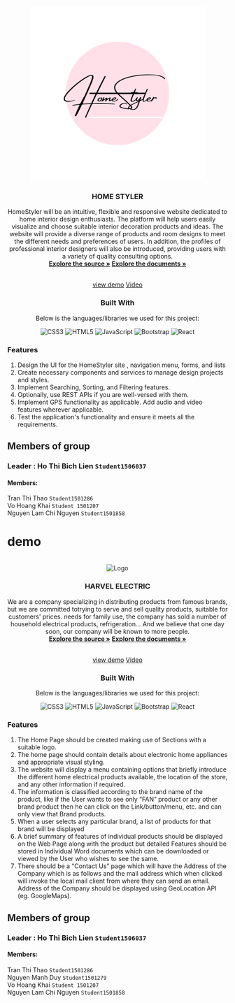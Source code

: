 <a  name="readme-top"></a>
  
<!-- HOME STYLER -->

<br  />

<div  align="center">


<img  src="https://github.com/bichlienho/demo/blob/main/1111.png?raw=true"  alt="Logo"  width="400px"  height="auto">

</a>

  

<h3  align="center">HOME STYLER</h3>

 HomeStyler will be an intuitive, flexible and responsive website dedicated to home interior design enthusiasts. The platform will help users easily visualize and choose suitable interior decoration products and ideas. The website will provide a diverse range of products and room designs to meet the different needs and preferences of users. In addition, the profiles of professional interior designers will also be introduced, providing users with a variety of quality consulting options.
  <br  />
  <a  href="https://(https://github.com/bichlienho/Homestyler)"><strong>Explore the source »</strong></a>
  <a  href="https://github.com/bichlienho/Homestyler/tree/main/document" target="_blank"><strong>Explore the documents »</strong></a>

  <br  /><a  href="https://e-project-fpt-apteach-group1-electric.vercel.app/" target="_blank">view demo</a>
  <a  href="https://youtu.be/JTY0b6oepK0" target="_blank">Video</a>



  ### Built With
  Below is the languages/libraries we used for this project:


  

![CSS3](https://img.shields.io/badge/css3-%231572B6.svg?style=for-the-badge&logo=css3&logoColor=white) ![HTML5](https://img.shields.io/badge/html5-%23E34F26.svg?style=for-the-badge&logo=html5&logoColor=white) ![JavaScript](https://img.shields.io/badge/javascript-%23323330.svg?style=for-the-badge&logo=javascript&logoColor=%23F7DF1E) ![Bootstrap](https://img.shields.io/badge/bootstrap-%23563D7C.svg?style=for-the-badge&logo=bootstrap&logoColor=white) ![React](https://img.shields.io/badge/react-%2320232a.svg?style=for-the-badge&logo=react&logoColor=%2361DAFB)


  



<div  align="left">



  
### Features </br>
<ol>
<li>
Design the UI for the HomeStyler site , navigation menu, forms, and 
lists</br>
</li>
<li>
 Create necessary components and services to manage design projects and styles. </br>
</li>
<li>
Implement Searching, Sorting, and Filtering features.</br>
</li>
<li>
Optionally, use REST APIs if you are well-versed with them.</br>
</li>
<li>
 Implement GPS functionality as applicable. Add audio and video features wherever 
applicable.</br>
</li>
<li>
 Test the application's functionality and ensure it meets all the requirements.</br>
</li>


</ol>

 ## Members of group
 ### Leader : Ho Thi Bich Lien `Student1506037`
#### Members:
Tran Thi Thao `Student1501286` </br>
Vo Hoang Khai `Student 1501207` </br>
Nguyen Lam Chi Nguyen `Student1501858` </br>
 

















[HTML]:https://img.shields.io/badge/HTML5-E34F26?style=for-the-badge&logo=html5&logoColor=white
[CSS3]:https://img.shields.io/badge/CSS3-1572B6?style=for-the-badge&logo=css3&logoColor=white
[JS]:https://img.shields.io/badge/JavaScript-F7DF1E?style=for-the-badge&logo=javascript&logoColor=black
[SASS]:https://img.shields.io/badge/Sass-CC6699?style=for-the-badge&logo=sass&logoColor=white
[REACT]:https://img.shields.io/badge/React-20232A?style=for-the-badge&logo=react&logoColor=61DAFB
# demo<a  name="readme-top"></a>
  

<br  />

<div  align="center">


<img  src="https://user-images.githubusercontent.com/144961540/288266805-f64de42a-bd33-4612-833f-c221a2aeadae.png?jwt=eyJhbGciOiJIUzI1NiIsInR5cCI6IkpXVCJ9.eyJpc3MiOiJnaXRodWIuY29tIiwiYXVkIjoicmF3LmdpdGh1YnVzZXJjb250ZW50LmNvbSIsImtleSI6ImtleTEiLCJleHAiOjE3MDE4MzE4NTgsIm5iZiI6MTcwMTgzMTU1OCwicGF0aCI6Ii8xNDQ5NjE1NDAvMjg4MjY2ODA1LWY2NGRlNDJhLWJkMzMtNDYxMi04MzNmLWMyMjFhMmFlYWRhZS5wbmc_WC1BbXotQWxnb3JpdGhtPUFXUzQtSE1BQy1TSEEyNTYmWC1BbXotQ3JlZGVudGlhbD1BS0lBSVdOSllBWDRDU1ZFSDUzQSUyRjIwMjMxMjA2JTJGdXMtZWFzdC0xJTJGczMlMkZhd3M0X3JlcXVlc3QmWC1BbXotRGF0ZT0yMDIzMTIwNlQwMjU5MThaJlgtQW16LUV4cGlyZXM9MzAwJlgtQW16LVNpZ25hdHVyZT00NTZmMmJhZGVmZjk1MWNiMjVhOWE5ODg2MTcxOTNkZDU0NjRhNDQzYzBmNzE2OTg0NmYzOWE1MDExZGFmODdjJlgtQW16LVNpZ25lZEhlYWRlcnM9aG9zdCZhY3Rvcl9pZD0wJmtleV9pZD0wJnJlcG9faWQ9MCJ9.JBX4KbDU2clp83ziNzidWjp2eneS8bzCvoQo2o-7-9U"  alt="Logo"  width="400px"  height="auto">

</a>

  

<h3  align="center">HARVEL ELECTRIC</h3>

  We are a company specializing in distributing products from famous brands, but we are committed totrying to serve and sell quality products, suitable for customers' prices. needs for family use, the company has sold a number of household electrical products, refrigeration... And we believe that one day soon, our company will be known to more people.
  <br  />
  <a  href="https://github.com/bichlienho/eProject-Fpt-Apteach-Group1-Electric/tree/master"><strong>Explore the source »</strong></a>
  <a  href="https://github.com/bichlienho/eProject-Fpt-Apteach-Group1-Electric/tree/master/document" target="_blank"><strong>Explore the documents »</strong></a>

  <br  /><a  href="https://e-project-fpt-apteach-group1-electric.vercel.app/" target="_blank">view demo</a>
  <a  href="https://youtu.be/JTY0b6oepK0" target="_blank">Video</a>



  ### Built With
  Below is the languages/libraries we used for this project:


  

![CSS3](https://img.shields.io/badge/css3-%231572B6.svg?style=for-the-badge&logo=css3&logoColor=white) ![HTML5](https://img.shields.io/badge/html5-%23E34F26.svg?style=for-the-badge&logo=html5&logoColor=white) ![JavaScript](https://img.shields.io/badge/javascript-%23323330.svg?style=for-the-badge&logo=javascript&logoColor=%23F7DF1E) ![Bootstrap](https://img.shields.io/badge/bootstrap-%23563D7C.svg?style=for-the-badge&logo=bootstrap&logoColor=white) ![React](https://img.shields.io/badge/react-%2320232a.svg?style=for-the-badge&logo=react&logoColor=%2361DAFB)


  



<div  align="left">



  
### Features </br>
<ol>
<li>
The Home Page should be created making use of Sections with a suitable logo.</br>
</li>
<li>
The home page should contain details about electronic home appliances and appropriate visual styling. </br>
</li>
<li>
The website will display a menu containing options that briefly introduce the different home electrical products available, the location of the store, and any other information if required.</br>
</li>
<li>
The information is classified according to the brand name of the product, like if the User wants to see only “FAN” product or any other brand product then he can click on the Link/button/menu, etc. and can only view that Brand products.</br>
</li>
<li>
When a user selects any particular brand, a list of products for that brand will be displayed</br>
</li>
<li>
A brief summary of features of individual products should be displayed on the Web Page along with the product but detailed Features should be stored in Individual Word documents which can be downloaded or viewed by the User who wishes to see the same.</br>
</li>

<li>
There should be a “Contact Us” page which will have the Address of the Company which is as follows and the mail address which when clicked will invoke the local mail client from where they can send an email. Address of the Company should be displayed using GeoLocation API (eg. GoogleMaps).</br>
</ol>

 ## Members of group
 ### Leader : Ho Thi Bich Lien `Student1506037`
#### Members:
Tran Thi Thao `Student1501286` </br>
Nguyen Manh Duy `Student1501279` </br>
Vo Hoang Khai `Student 1501207` </br>
Nguyen Lam Chi Nguyen `Student1501858` </br>
 

















[HTML]:https://img.shields.io/badge/HTML5-E34F26?style=for-the-badge&logo=html5&logoColor=white
[CSS3]:https://img.shields.io/badge/CSS3-1572B6?style=for-the-badge&logo=css3&logoColor=white
[JS]:https://img.shields.io/badge/JavaScript-F7DF1E?style=for-the-badge&logo=javascript&logoColor=black
[SASS]:https://img.shields.io/badge/Sass-CC6699?style=for-the-badge&logo=sass&logoColor=white
[REACT]:https://img.shields.io/badge/React-20232A?style=for-the-badge&logo=react&logoColor=61DAFB
